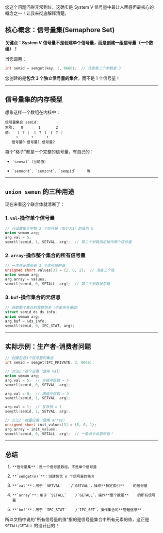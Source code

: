 您这个问题问得非常到位，这确实是 System V 信号量中最让人困惑但最核心的概念之一！让我来彻底解释清楚。

## 核心概念：信号量集(Semaphore Set)

**关键点：System V 信号量不是创建单个信号量，而是创建一组信号量（一个数组）！**

当您调用：

```c
int semid = semget(key, 3, 0666);  // 注意第二个参数是 3
```

您创建的是**包含 3 个独立信号量的集合**，而不是 1 个信号量！

---

## 信号量集的内存模型

想象这样一个数组在内核中：

```text
信号量集合 semid:
索引:   0       1       2
值:   [ ？ ]  [ ？ ]  [ ？ ]
     ↑      ↑      ↑
   信号量0 信号量1 信号量2
```

每个"格子"都是一个完整的信号量，有自己的：
-     `semval`（当前值）
    
-     `semncnt`、`semzcnt`、`sempid`     等

---

## `union semun` 的三种用途

现在来看这个联合体就清晰了：

### 1. `val`-操作**单个**信号量

```c
// 只设置集合中第 2 个信号量（索引为1）的值为 5
union semun arg;
arg.val = 5;
semctl(semid, 1, SETVAL, arg);  // 第二个参数指定操作哪个信号量
```

### 2. `array`-操作**整个集合**的所有信号量

```c
// 一次性设置所有 3 个信号量的值
unsigned short values[3] = {2, 0, 1};  // 准备三个值
union semun arg;
arg.array = values;
semctl(semid, 0, SETALL, arg);  // 第二个参数被忽略
```

### 3. `buf`-操作集合的**元信息**

```c
// 获取整个集合的管理信息（不是信号量值）
struct semid_ds ds_info;
union semun arg;
arg.buf = &ds_info;
semctl(semid, 0, IPC_STAT, arg);
```

---

## 实际示例：生产者-消费者问题

```c
// 创建包含3个信号量的集合
int semid = semget(IPC_PRIVATE, 3, 0666);

// 方法1：逐个设置（使用 val）
union semun arg;
arg.val = 5;  // 空缓冲区数 = 5
semctl(semid, 0, SETVAL, arg);

arg.val = 0;  // 满缓冲区数 = 0  
semctl(semid, 1, SETVAL, arg);

arg.val = 1;  // 互斥锁 = 1
semctl(semid, 2, SETVAL, arg);

// 方法2：批量设置（使用 array）
unsigned short init_values[3] = {5, 0, 1};
arg.array = init_values;
semctl(semid, 0, SETALL, arg);  // 一条命令设置所有！
```

---

## 总结
1.     **信号量集**：是一个信号量数组，不是单个信号量
    
2.     **`semget(n)`**：创建包含 n 个信号量的集合
    
3.     **`val`**：用于 `SETVAL`    /`GETVAL`，操作**特定索引**    的信号量
    
4.     **`array`**：用于 `SETALL`    /`GETALL`，操作**整个数组**    的所有信号量
    
5.     **`buf`**：用于 `IPC_STAT`    /`IPC_SET`，操作集合的**管理信息**

所以文档中说的"所有信号量的值"指的是信号量集合中所有元素的值，这正是 `SETALL`/`GETALL` 的设计目的！
